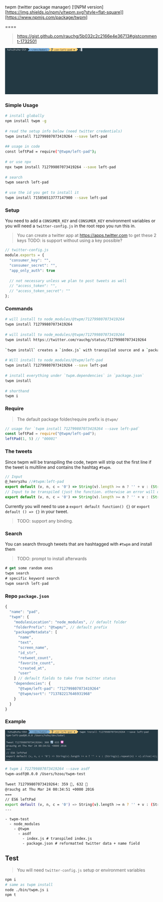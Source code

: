 twpm (twitter package manager) [![NPM version][https://img.shields.io/npm/v/twpm.svg?style=flat-square]][https://www.npmjs.com/package/twpm]

====

> https://gist.github.com/rauchg/5b032c2c2166e4e36713#gistcomment-1732501

[![](twpm.gif)](https://twitter.com/rauchg/status/712799807073419264)

### Simple Usage

```bash
# install globally
npm install twpm -g

# read the setup info below (need twitter credentials)
twpm install 712799807073419264 --save left-pad

## usage in code
const leftPad = require("@twpm/left-pad");

# or use npx
npx twpm install 712799807073419264 --save left-pad

# search
twpm search left-pad

# use the id you get to install it
twpm install 715856513777147900 --save left-pad
```

### Setup

You need to add a `CONSUMER_KEY` and `CONSUMER_KEY` environment variables
or you will need a `twitter-config.js` in the root repo you run this in.

> You can create a twitter app at https://apps.twitter.com to get these 2 keys
> TODO: is support without using a key possible?

```js
// twitter-config.js
module.exports = {
  "consumer_key": "",
  "consumer_secret": "",
  "app_only_auth": true

  // not necessary unless we plan to post tweets as well
  // "access_token": "",
  // "access_token_secret": ""
};
```

### Commands

```bash
# will install to node_modules/@twpm/712799807073419264
twpm install 712799807073419264

# will install to node_modules/@twpm/712799807073419264
twpm install https://twitter.com/rauchg/status/712799807073419264

`twpm install` creates a `index.js` with transpiled source and a `package.json` with metadata (including the original source).

# Will install to node_modules/@twpm/left-pad
twpm install 712799807073419264 --save left-pad

# install everything under `twpm.dependencies` in `package.json`
twpm install

# shorthand
twpm i
```

### Require

> The default package folder/require prefix is `@twpm/`

```js
// usage for `twpm install 712799807073419264 --save left-pad`
const leftPad = require("@twpm/left-pad");
leftPad(1, 5) // "00001"
```

### The tweets

Since twpm will be transpiling the code, twpm will strip out the first line if the tweet is multiline and contains the hashtag `#twpm`.

```js
// Input
@_henryzhu //#twpm:left-pad
export default (v, n, c = '0') => String(v).length >= n ? '' + v : (String(c).repeat(n) + v).slice(-n);
// Input to be transpiled (just the function. otherwise an error will occur with decorators)
export default (v, n, c = '0') => String(v).length >= n ? '' + v : (String(c).repeat(n) + v).slice(-n);
```

Currently you will need to use a `export default function() {}` or `export default () => {}` in your tweet.

> TODO: support any binding.

### Search

You can search through tweets that are hashtagged with `#twpm` and install them

> TODO: prompt to install afterwards

```js
# get some random ones
twpm search
# specific keyword search
twpm search left-pad
```


### Repo `package.json`

```js
{
  "name": "pad",
  "twpm": {
    "modulesLocation": "node_modules", // default folder
    "folderPrefix": "@twpm/", // default prefix
    "packageMetadata": [
      "name",
      "text",
      "screen_name",
      "id_str",
      "retweet_count",
      "favorite_count",
      "created_at",
      "user"
    ] // default fields to take from twitter status
    "dependencies": {
      "@twpm/left-pad": "712799807073419264"
      "@twpm/sort": "713782217646931968"
    }
  }
}
```

### Example

![left-pad](left-pad.png)

```bash
# twpm i 712799807073419264 --save asdf
twpm-asdf@0.0.0 /Users/hzoo/twpm-test

Tweet 712799807073419264: 359 🔄, 632 💟
@rauchg at Thu Mar 24 00:34:51 +0000 2016
===
// ES6 leftPad
export default (v, n, c = '0') => String(v).length >= n ? '' + v : (String(c).repeat(n) + v).slice(-n);
---
```

```
- twpm-test
  - node_modules
    - @twpm
      - asdf
        - index.js # transpiled index.js
        - package.json # reformatted twitter data + name field
```

## Test

> You will need `twitter-config.js` setup or environment variables

```bash
npm i
# same as twpm install
node ./bin/twpm.js i
npm t
```
